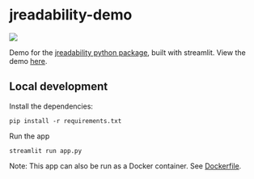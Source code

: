 # jreadability-demo

<img src="https://img.shields.io/badge/-Streamlit-FF4B4B?style=flat&logo=streamlit&logoColor=white" >

Demo for the [jreadability python package](https://github.com/joshdavham/jreadability), built with streamlit. View the demo [here](https://jreadability-demo-514557297503.us-central1.run.app/).

## Local development

Install the dependencies:
```
pip install -r requirements.txt
```

Run the app
```
streamlit run app.py
```

Note: This app can also be run as a Docker container. See [Dockerfile](Dockerfile).